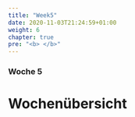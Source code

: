 ```yaml
---
title: "Week5"
date: 2020-11-03T21:24:59+01:00
weight: 6
chapter: true
pre: "<b> </b>"
---
```


### Woche 5

# Wochenübersicht

